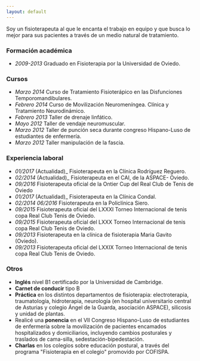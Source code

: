 ```yaml
---
layout: default
---
```


<p id="cita">Soy un fisioterapeuta al que le encanta el trabajo en equipo y que busca lo mejor para sus pacientes a través de un medio natural de tratamiento.</p>


### Formación académica
- _2009-2013_ Graduado en Fisioterapia por la Universidad de Oviedo.


### Cursos
- _Marzo 2014_ Curso de Tratamiento Fisioterápico en las Disfunciones Temporomandibulares.
- _Febrero 2014_ Curso de Movilización Neuromeníngea. Clínica y Tratamiento Neurodinámico.
- _Febrero 2013_ Taller de drenaje linfático.
- _Mayo 2012_ Taller de vendaje neuromuscular.
- _Marzo 2012_ Taller de punción seca durante congreso Hispano-Luso de estudiantes de enfermería.
- _Marzo 2012_ Taller manipulación de la fascia.


### Experiencia laboral
- _01/2017_ (Actualidad)_ Fisioterapeuta en la Clínica Rodríguez Reguero.
- _02/2014_ (Actualidad)_ Fisioterapeuta en el CAI, de la ASPACE- Oviedo.
- _09/2016_ Fisioterapeuta oficial de la Ontier Cup del Real Club de Tenis de Oviedo
- _01/2017_ (Actualidad)_ Fisioterapeuta en la Clínica Condal.
- _02/2014 06/2016_ Fisioterapeuta en la Policlínica Siero.
- _09/2015_ Fisioterapeuta oficial del LXXXI Torneo Internacional de tenis copa Real Club Tenis de Oviedo.
- _09/2015_ Fisioterapeuta oficial del LXXX Torneo Internacional de tenis copa Real Club Tenis de Oviedo.
- _09/2013_ Fisioterapeuta en la clínica de fisioterapia Maria Gavito (Oviedo).
- _09/2013_ Fisioterapeuta oficial del LXXIX Torneo Internacional de tenis copa Real Club Tenis de Oviedo.


### Otros
- **Inglés** nivel B1 certificado por la Universidad de Cambridge.
- **Carnet de conducir** tipo B
- **Práctica** en los distintos departamentos de fisioterapia: electroterapia, traumatología, hidroterapia, neurología (en hospital universitario central de Asturias y colegio Ángel de la Guarda, asociación ASPACE), silicosis y unidad de plantas.
- Realicé una **ponencia** en el VII Congreso Hispano-Luso de estudiantes de enfermería sobre la movilización de pacientes encamados hospitalizados y domiciliarios, incluyendo cambios posturales y traslados de cama-silla, sedestación-bipedestación.
- **Charlas** en los colegios sobre educación postural, a través del programa "Fisioterapia en el colegio" promovido por COFISPA.
